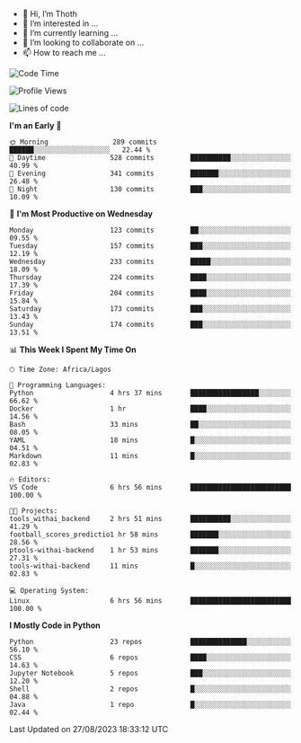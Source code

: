 <!---
thoth2357/thoth2357 is a ✨ special ✨ repository because its `README.md` (this file) appears on your GitHub profile.
You can click the Preview link to take a look at your changes.
--->

- 👋 Hi, I’m Thoth
- 👀 I’m interested in ...
- 🌱 I’m currently learning ...
- 💞️ I’m looking to collaborate on ...
- 📫 How to reach me ...




<!--START_SECTION:waka-->
![Code Time](http://img.shields.io/badge/Code%20Time-2%2C255%20hrs%2029%20mins-blue)

![Profile Views](http://img.shields.io/badge/Profile%20Views-0-blue)

![Lines of code](https://img.shields.io/badge/From%20Hello%20World%20I%27ve%20Written-29.8%20million%20lines%20of%20code-blue)

**I'm an Early 🐤** 

```text
🌞 Morning                289 commits         ██████░░░░░░░░░░░░░░░░░░░   22.44 % 
🌆 Daytime                528 commits         ██████████░░░░░░░░░░░░░░░   40.99 % 
🌃 Evening                341 commits         ███████░░░░░░░░░░░░░░░░░░   26.48 % 
🌙 Night                  130 commits         ███░░░░░░░░░░░░░░░░░░░░░░   10.09 % 
```
📅 **I'm Most Productive on Wednesday** 

```text
Monday                   123 commits         ██░░░░░░░░░░░░░░░░░░░░░░░   09.55 % 
Tuesday                  157 commits         ███░░░░░░░░░░░░░░░░░░░░░░   12.19 % 
Wednesday                233 commits         █████░░░░░░░░░░░░░░░░░░░░   18.09 % 
Thursday                 224 commits         ████░░░░░░░░░░░░░░░░░░░░░   17.39 % 
Friday                   204 commits         ████░░░░░░░░░░░░░░░░░░░░░   15.84 % 
Saturday                 173 commits         ███░░░░░░░░░░░░░░░░░░░░░░   13.43 % 
Sunday                   174 commits         ███░░░░░░░░░░░░░░░░░░░░░░   13.51 % 
```


📊 **This Week I Spent My Time On** 

```text
🕑︎ Time Zone: Africa/Lagos

💬 Programming Languages: 
Python                   4 hrs 37 mins       █████████████████░░░░░░░░   66.62 % 
Docker                   1 hr                ████░░░░░░░░░░░░░░░░░░░░░   14.56 % 
Bash                     33 mins             ██░░░░░░░░░░░░░░░░░░░░░░░   08.05 % 
YAML                     18 mins             █░░░░░░░░░░░░░░░░░░░░░░░░   04.51 % 
Markdown                 11 mins             █░░░░░░░░░░░░░░░░░░░░░░░░   02.83 % 

🔥 Editors: 
VS Code                  6 hrs 56 mins       █████████████████████████   100.00 % 

🐱‍💻 Projects: 
tools_withai_backend     2 hrs 51 mins       ██████████░░░░░░░░░░░░░░░   41.29 % 
football_scores_predictio1 hr 58 mins        ███████░░░░░░░░░░░░░░░░░░   28.56 % 
ptools-withai-backend    1 hr 53 mins        ███████░░░░░░░░░░░░░░░░░░   27.31 % 
tools-withai-backend     11 mins             █░░░░░░░░░░░░░░░░░░░░░░░░   02.83 % 

💻 Operating System: 
Linux                    6 hrs 56 mins       █████████████████████████   100.00 % 
```

**I Mostly Code in Python** 

```text
Python                   23 repos            ██████████████░░░░░░░░░░░   56.10 % 
CSS                      6 repos             ████░░░░░░░░░░░░░░░░░░░░░   14.63 % 
Jupyter Notebook         5 repos             ███░░░░░░░░░░░░░░░░░░░░░░   12.20 % 
Shell                    2 repos             █░░░░░░░░░░░░░░░░░░░░░░░░   04.88 % 
Java                     1 repo              █░░░░░░░░░░░░░░░░░░░░░░░░   02.44 % 
```




 Last Updated on 27/08/2023 18:33:12 UTC
<!--END_SECTION:waka-->
<!--![](http://github-profile-summary-cards.vercel.app/api/cards/profile-details?username=thoth2357&theme=2077)

![](http://github-profile-summary-cards.vercel.app/api/cards/stats?username=thoth2357&theme=2077)![](http://github-profile-summary-cards.vercel.app/api/cards/productive-time?username=thoth2357&theme=2077&utcOffset=8) -->
